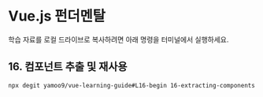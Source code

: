 # Vue.js 펀더멘탈

학습 자료를 로컬 드라이브로 복사하려면 아래 명령을 터미널에서 실행하세요.

## 16. 컴포넌트 추출 및 재사용

```sh
npx degit yamoo9/vue-learning-guide#L16-begin 16-extracting-components
```